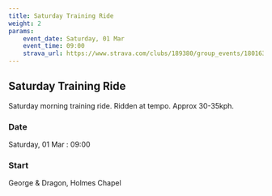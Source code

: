 ```yaml
---
title: Saturday Training Ride
weight: 2
params:
    event_date: Saturday, 01 Mar
    event_time: 09:00
    strava_url: https://www.strava.com/clubs/189380/group_events/1801637
---
```


## Saturday Training Ride 

Saturday morning training ride. Ridden at tempo. Approx 30-35kph.

### Date

Saturday, 01 Mar : 09:00

### Start

George &amp; Dragon, Holmes Chapel


